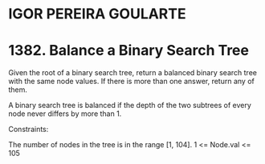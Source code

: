 # IGOR PEREIRA GOULARTE

# 1382. Balance a Binary Search Tree

Given the root of a binary search tree, return a balanced binary search tree with the same node values. If there is more than one answer, return any of them.

A binary search tree is balanced if the depth of the two subtrees of every node never differs by more than 1.

Constraints:

The number of nodes in the tree is in the range [1, 104].
1 <= Node.val <= 105
